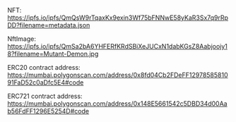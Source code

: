NFT: https://ipfs.io/ipfs/QmQsW9rTqaxKx9exin3Wf75bFNNwE58yKaR3Sx7q9rRpDD?filename=metadata.json

NftImage: https://ipfs.io/ipfs/QmSa2bA6YHFERfKRdSBiXeJUCxN1dabKGsZ8Aabjoojy18?filename=Mutant-Demon.jpg

ERC20 contract address: https://mumbai.polygonscan.com/address/0x8fd04Cb2FDeFF1297858581091FaD52c0aDfc5E4#code

ERC721 contract address: https://mumbai.polygonscan.com/address/0x148E5661542c5DBD34d00Aab56FdFF1296E5254D#code
